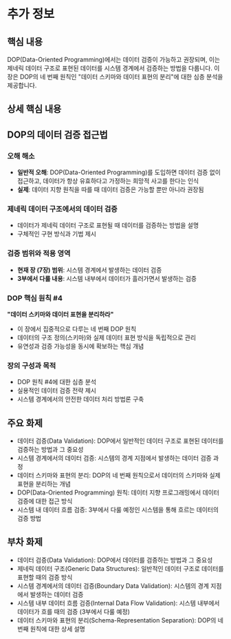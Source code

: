 # 추가 정보

## 핵심 내용
DOP(Data-Oriented Programming)에서는 데이터 검증이 가능하고 권장되며, 이는 제네릭 데이터 구조로 표현된 데이터를 시스템 경계에서 검증하는 방법을 다룹니다. 이 장은 DOP의 네 번째 원칙인 "데이터 스키마와 데이터 표현의 분리"에 대한 심층 분석을 제공합니다.

## 상세 핵심 내용
## DOP의 데이터 검증 접근법

### 오해 해소
- **일반적 오해**: DOP(Data-Oriented Programming)를 도입하면 데이터 검증 없이 접근하고, 데이터가 항상 유효하다고 가정하는 희망적 사고를 한다는 인식
- **실제**: 데이터 지향 원칙을 따를 때 데이터 검증은 가능할 뿐만 아니라 권장됨

### 제네릭 데이터 구조에서의 데이터 검증
- 데이터가 제네릭 데이터 구조로 표현될 때 데이터를 검증하는 방법을 설명
- 구체적인 구현 방식과 기법 제시

### 검증 범위와 적용 영역
- **현재 장 (7장) 범위**: 시스템 경계에서 발생하는 데이터 검증
- **3부에서 다룰 내용**: 시스템 내부에서 데이터가 흘러가면서 발생하는 검증

### DOP 핵심 원칙 #4
**"데이터 스키마와 데이터 표현을 분리하라"**
- 이 장에서 집중적으로 다루는 네 번째 DOP 원칙
- 데이터의 구조 정의(스키마)와 실제 데이터 표현 방식을 독립적으로 관리
- 유연성과 검증 가능성을 동시에 확보하는 핵심 개념

### 장의 구성과 목적
- DOP 원칙 #4에 대한 심층 분석
- 실용적인 데이터 검증 전략 제시
- 시스템 경계에서의 안전한 데이터 처리 방법론 구축

## 주요 화제
- 데이터 검증(Data Validation): DOP에서 일반적인 데이터 구조로 표현된 데이터를 검증하는 방법과 그 중요성
- 시스템 경계에서의 데이터 검증: 시스템의 경계 지점에서 발생하는 데이터 검증 과정
- 데이터 스키마와 표현의 분리: DOP의 네 번째 원칙으로서 데이터의 스키마와 실제 표현을 분리하는 개념
- DOP(Data-Oriented Programming) 원칙: 데이터 지향 프로그래밍에서 데이터 검증에 대한 접근 방식
- 시스템 내 데이터 흐름 검증: 3부에서 다룰 예정인 시스템을 통해 흐르는 데이터의 검증 방법

## 부차 화제
- 데이터 검증(Data Validation): DOP에서 데이터를 검증하는 방법과 그 중요성
- 제네릭 데이터 구조(Generic Data Structures): 일반적인 데이터 구조로 데이터를 표현할 때의 검증 방식
- 시스템 경계에서의 데이터 검증(Boundary Data Validation): 시스템의 경계 지점에서 발생하는 데이터 검증
- 시스템 내부 데이터 흐름 검증(Internal Data Flow Validation): 시스템 내부에서 데이터가 흐를 때의 검증 (3부에서 다룰 예정)
- 데이터 스키마와 표현의 분리(Schema-Representation Separation): DOP의 네 번째 원칙에 대한 상세 설명
